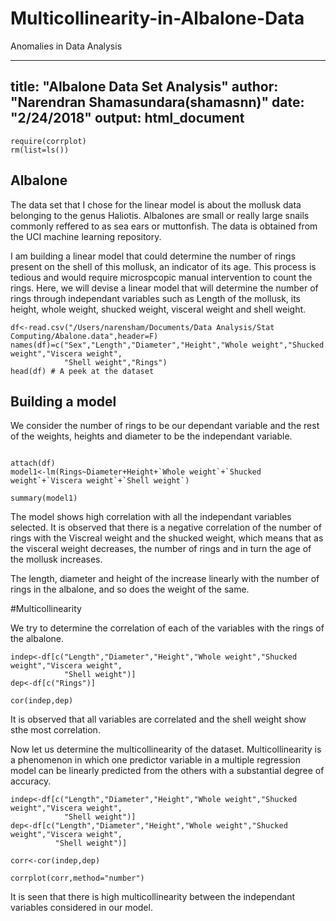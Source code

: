 # Multicollinearity-in-Albalone-Data
Anomalies in Data Analysis

---
title: "Albalone Data Set Analysis"
author: "Narendran Shamasundara(shamasnn)"
date: "2/24/2018"
output: html_document
---

```{r, include=FALSE}
require(corrplot)
rm(list=ls())
```

## Albalone 

The data set that I chose for the linear model is about the mollusk data belonging to the genus Haliotis. Albalones are small or really large snails commonly reffered to as sea ears or muttonfish. The data is obtained from the UCI machine learning repository. 

I am building a linear model that could determine the number of rings present on the shell of this mollusk, an indicator of its age. This process is tedious and would require microspcopic manual intervention to count the rings. Here, we will devise a linear model that will determine the number of rings through independant variables such as Length of the mollusk, its height, whole weight, shucked weight, visceral weight and shell weight.


```{r}
df<-read.csv("/Users/narensham/Documents/Data Analysis/Stat Computing/Abalone.data",header=F)
names(df)=c("Sex","Length","Diameter","Height","Whole weight","Shucked weight","Viscera weight",
            "Shell weight","Rings")
head(df) # A peek at the dataset
```

## Building a model

We consider the number of rings to be our dependant variable and the rest of the weights, heights and diameter to be the independant variable.


```{r}

attach(df)
model1<-lm(Rings~Diameter+Height+`Whole weight`+`Shucked weight`+`Viscera weight`+`Shell weight`)

summary(model1)

```

The model shows high correlation with all the independant variables selected. It is observed that there is a negative correlation of the number of rings with the Viscreal weight and the shucked weight, which means that as the visceral weight decreases, the number of rings and in turn the age of the mollusk increases.

The length, diameter and height of the increase linearly with the number of rings in the albalone, and so does the weight of the same.

#Multicollinearity

We try to determine the correlation of each of the variables with the rings of the albalone.

```{r}
indep<-df[c("Length","Diameter","Height","Whole weight","Shucked weight","Viscera weight",
            "Shell weight")]
dep<-df[c("Rings")]

cor(indep,dep)
```
It is observed that all variables are correlated and the shell weight show sthe most correlation.

Now let us determine the multicollinearity of the dataset. Multicollinearity is a phenomenon in which one predictor variable in a multiple regression model can be linearly predicted from the others with a substantial degree of accuracy.

```{r}
indep<-df[c("Length","Diameter","Height","Whole weight","Shucked weight","Viscera weight",
            "Shell weight")]
dep<-df[c("Length","Diameter","Height","Whole weight","Shucked weight","Viscera weight",
          "Shell weight")]

corr<-cor(indep,dep)

corrplot(corr,method="number")

```

It is seen that there is high multicollinearity between the independant variables considered in our model. 
